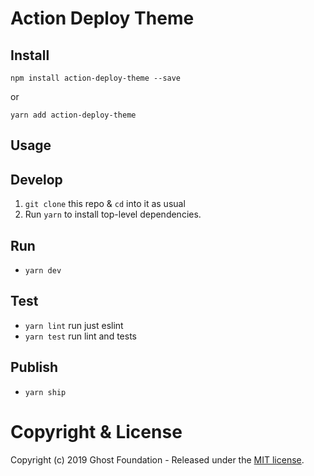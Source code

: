 # Action Deploy Theme

## Install

`npm install action-deploy-theme --save`

or

`yarn add action-deploy-theme`


## Usage


## Develop

1. `git clone` this repo & `cd` into it as usual
2. Run `yarn` to install top-level dependencies.


## Run

- `yarn dev`


## Test

- `yarn lint` run just eslint
- `yarn test` run lint and tests


## Publish

- `yarn ship`


# Copyright & License

Copyright (c) 2019 Ghost Foundation - Released under the [MIT license](LICENSE).

